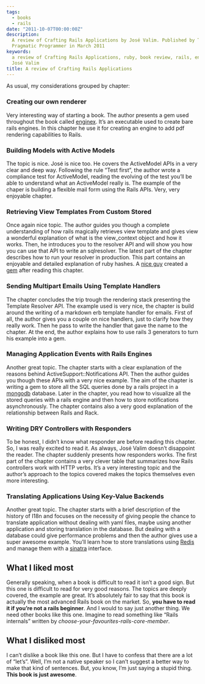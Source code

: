 ```yaml
---
tags:
  - books
  - rails
date: "2011-10-07T00:00:00Z"
description:
  A review of Crafting Rails Applications by José Valim. Published by The
  Pragmatic Programmer in March 2011
keywords:
  a review of Crafting Rails Applications, ruby, book review, rails, enginex,
  José Valim
title: A review of Crafting Rails Applications
---
```


As usual, my considerations grouped by chapter:

### Creating our own renderer

Very interesting way of starting a book. The author presents a gem used
throughout the book called [enginex](https://github.com/josevalim/enginex).
It’s an executable used to create bare rails engines. In this chapter he use
it for creating an engine to add pdf rendering capabilities to Rails.

### Building Models with Active Models

The topic is nice. José is nice too. He covers the ActiveModel APIs in a very
clear and deep way. Following the rule “Test first”, the author wrote a
compliance test for ActiveModel, reading the evolving of the test you’ll be
able to understand what an ActiveModel really is. The example of the chaper is
building a flexible mail form using the Rails APIs. Very, very enjoyable
chapter.

### Retrieving View Templates From Custom Stored

Once again nice topic. The author guides you though a complete understanding
of how rails magically retrieves view template and gives view a wonderful
explanation of what is the view_context object and how it works. Then, he
introduces you to the resolver API and will show you how you can use that API
to write an sqlresolver. The latest part of the chapter describes how to run
your resolver in production. This part contains an enjoyable and detailed
explanation of ruby hashes. A [nice guy](http://andreapavoni.com/) created a
[gem](https://github.com/apeacox/panoramic) after reading this chapter.

### Sending Multipart Emails Using Template Handlers

The chapter concludes the trip trough the rendering stack presenting the
Template Resolver API. The example used is very nice, the chapter is build
around the writing of a markdown erb template handler for emails. First of
all, the author gives you a couple on nice handlers, just to clarify how they
really work. Then he pass to write the handler that gave the name to the
chapter. At the end, the author explains how to use rails 3 generators to turn
his example into a gem.

### Managing Application Events with Rails Engines

Another great topic. The chapter starts with a clear explanation of the
reasons behind ActiveSupport::Notifications API. Then the author guides you
though these APIs with a very nice example. The aim of the chapter is writing
a gem to store all the SQL queries done by a rails project in a
[mongodb](http://www.mongodb.org/) database. Later in the chapter, you read
how to visualize all the stored queries with a rails engine and then how to
store notifications asynchronously. The chapter contains also a very good
explanation of the relationship between Rails and Rack.

### Writing DRY Controllers with Responders

To be honest, I didn’t know what responder are before reading this chapter.
So, I was really excited to read it. As always, José Valim doesn’t disappoint
the reader. The chapter suddenly presents how responders works. The first part
of the chapter contains a very clever table that summarizes how Rails
controllers work with HTTP verbs. It’s a very interesting topic and the
author’s approach to the topics covered makes the topics themselves even more
interesting.

### Translating Applications Using Key-Value Backends

Another great topic. The chapter starts with a brief description of the
history of I18n and focuses on the necessity of giving people the chance to
translate application without dealing with yaml files, maybe using another
application and storing translation in the database. But dealing with a
database could give performance problems and then the author gives use a super
awesome example. You’ll learn how to store translations using
[Redis](http://redis.io/) and manage them with a
[sinatra](http://www.sinatrarb.com/) interface.

## What I liked most

Generally speaking, when a book is difficult to read it isn’t a good sign. But
this one is difficult to read for very good reasons. The topics are deeply
covered, the example are great. It’s absolutely fair to say that this book is
actually the most advanced Rails book on the market. So, **you have to read it
if you’re not a rails beginner**. And I would to say just another thing. We
need other books like this one. Imagine to read something like “Rails
internals” written by _choose-your-favourites-rails-core-member_.

## What I disliked most

I can’t dislike a book like this one. But I have to confess that there are a
lot of “let’s”. Well, I’m not a native speaker so I can’t suggest a better way
to make that kind of sentences. But, you know, I’m just saying a stupid thing.
**This book is just awesome**.
